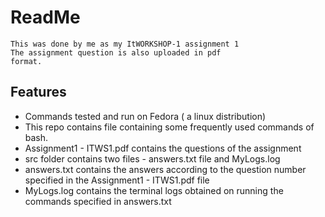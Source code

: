 # ReadMe
    This was done by me as my ItWORKSHOP-1 assignment 1
    The assignment question is also uploaded in pdf
    format.
##  Features
  - Commands tested and run on Fedora ( a linux distribution)
  - This repo contains file containing some frequently used      commands of bash.
  - Assignment1 - ITWS1.pdf contains the questions of the assignment
  - src folder contains two files - answers.txt file and MyLogs.log
  - answers.txt contains the answers according to the question number specified in the Assignment1 - ITWS1.pdf file
  - MyLogs.log contains the terminal logs obtained on running the commands specified in answers.txt